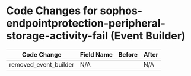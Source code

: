 # Code Changes for sophos-endpointprotection-peripheral-storage-activity-fail (Event Builder)

| Code Change | Field Name | Before | After |
|-------------|------------|--------|-------|
| removed_event_builder | N/A |  | N/A |